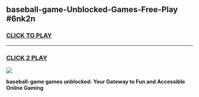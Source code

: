 
## baseball-game-Unblocked-Games-Free-Play #6nk2n
<h3>
<a href="https://us.freeplayer.one?title=baseball-game&ref=9M">CLICK TO PLAY</a></h3>
<hr>

<h3>
<a href="https://us.freeplayer.one?title=baseball-game&ref=9M">CLICK 2 PLAY</a>
  
</h3>

<a href="https://us.freeplayer.one?title=baseball-game&ref=9M"><img src="https://clearcache.store/games.png"></a>


**baseball-game games unblocked: Your Gateway to Fun and Accessible Online Gaming**

